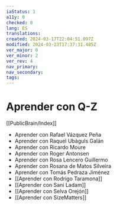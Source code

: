 ```yaml
---
iaStatus: 1
a11y: 0
checked: 0
lang: ES
translations: 
created: 2024-03-17T22:04:51.097Z
modified: 2024-03-23T17:37:31.485Z
ver_major: 0
ver_minor: 2
ver_rev: 4
nav_primary: 
nav_secondary: 
tags:
---
```

# Aprender con Q-Z

[[PublicBrain/Index]]

* Aprender con Rafael Vázquez Peña
* Aprender con Raquel Ubàguls Galán
* Aprender con Ricardo Moure
* Aprender con Roger Antonsen
* Aprender con Rosa Lencero Guillermo
* Aprender con Rosana de Matos Silveira
* Aprender con Tomás Pedraza Jiménez
* [[Aprender con Rodrigo Taramona]]
* [[Aprender con Sani Ladam]]
* [[Aprender con Selva Orejón]]
* [[Aprender con SizeMatters]]
